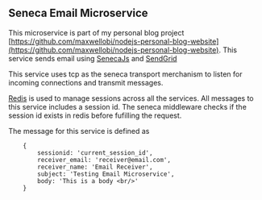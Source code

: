 ## Seneca Email Microservice

This microservice is part of my personal blog project [https://github.com/maxwellobi/nodejs-personal-blog-website](https://github.com/maxwellobi/nodejs-personal-blog-website). This service sends email using [SenecaJs](http://senecajs.org/) and [SendGrid](https://sendgrid.com/) 

This service uses tcp as the seneca transport merchanism to listen for incoming connections and transmit messages.

[Redis](https://redis.io/) is used to manage sessions across all the services.
All messages to this service includes a session id. The seneca middleware checks if the session id exists in redis before fufilling the request.

The message for this service is defined as 

```
    {
        sessionid: 'current_session_id',
        receiver_email: 'receiver@email.com',
        receiver_name: 'Email Receiver',
        subject: 'Testing Email Microservice',
        body: 'This is a body <br/>'
    }
```


